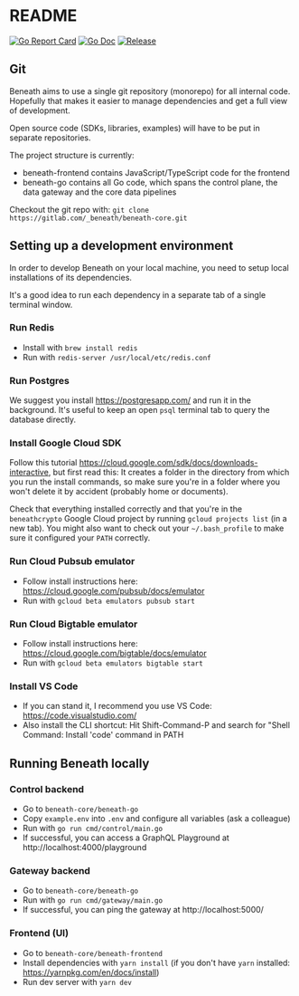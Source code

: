 # README

[![Go Report Card](https://goreportcard.com/badge/github.com/golang-standards/project-layout?style=flat-square)](https://goreportcard.com/report/gitlab.com/_beneath/beneath-core)
[![Go Doc](https://img.shields.io/badge/godoc-reference-blue.svg?style=flat-square)](http://godoc.org/gitlab.com/_beneath/beneath-core)
[![Release](https://img.shields.io/github/release/golang-standards/project-layout.svg?style=flat-square)](https://gitlab.com/_beneath/beneath-core/-/releases)

## Git

Beneath aims to use a single git repository (monorepo) for all internal code. Hopefully that makes it easier to manage dependencies and get a full view of development.

Open source code (SDKs, libraries, examples) will have to be put in separate repositories. 

The project structure is currently:

- beneath-frontend contains JavaScript/TypeScript code for the frontend
- beneath-go contains all Go code, which spans the control plane, the data gateway and the core data pipelines

Checkout the git repo with: `git clone https://gitlab.com/_beneath/beneath-core.git`

## Setting up a development environment

In order to develop Beneath on your local machine, you need to setup local installations of its dependencies.

It's a good idea to run each dependency in a separate tab of a single terminal window.

### Run Redis

- Install with `brew install redis`
- Run with `redis-server /usr/local/etc/redis.conf`

### Run Postgres

We suggest you install https://postgresapp.com/ and run it in the background. It's useful to keep an open `psql` terminal tab to query the database directly.

### Install Google Cloud SDK

Follow this tutorial https://cloud.google.com/sdk/docs/downloads-interactive, but first read this: It creates a folder in the directory from which you run the install commands, so make sure you're in a folder where you won't delete it by accident (probably home or documents). 

Check that everything installed correctly and that you're in the `beneathcrypto` Google Cloud project by running `gcloud projects list` (in a new tab). You might also want to check out your `~/.bash_profile` to make sure it configured your `PATH` correctly.

### Run Cloud Pubsub emulator

- Follow install instructions here: https://cloud.google.com/pubsub/docs/emulator
- Run with `gcloud beta emulators pubsub start`

### Run Cloud Bigtable emulator

- Follow install instructions here: https://cloud.google.com/bigtable/docs/emulator
- Run with `gcloud beta emulators bigtable start`

### Install VS Code

- If you can stand it, I recommend you use VS Code: https://code.visualstudio.com/
- Also install the CLI shortcut: Hit Shift-Command-P and search for "Shell Command: Install 'code' command in PATH

## Running Beneath locally

### Control backend

- Go to `beneath-core/beneath-go`
- Copy `example.env` into `.env` and configure all variables (ask a colleague)
- Run with `go run cmd/control/main.go`
- If successful, you can access a GraphQL Playground at http://localhost:4000/playground

### Gateway backend

- Go to `beneath-core/beneath-go`
- Run with `go run cmd/gateway/main.go`
- If successful, you can ping the gateway at http://localhost:5000/

### Frontend (UI)

- Go to `beneath-core/beneath-frontend`
- Install dependencies with `yarn install` (if you don't have `yarn` installed: https://yarnpkg.com/en/docs/install)
- Run dev server with `yarn dev`


